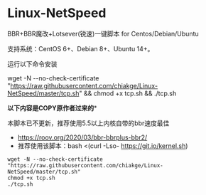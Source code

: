 # Linux-NetSpeed
BBR+BBR魔改+Lotsever(锐速)一键脚本 for Centos/Debian/Ubuntu

支持系统：CentOS 6+、Debian 8+、Ubuntu 14+。

运行以下命令安装

wget -N --no-check-certificate "https://raw.githubusercontent.com/chiakge/Linux-NetSpeed/master/tcp.sh" && chmod +x tcp.sh && ./tcp.sh



**********以下内容是COPY原作者过来的***********

本脚本已不更新，推荐使用5.5以上内核自带的bbr速度最佳
- https://roov.org/2020/03/bbr-bbrplus-bbr2/
- 推荐使用该脚本：bash <(curl -Lso- https://git.io/kernel.sh)
```
wget -N --no-check-certificate "https://raw.githubusercontent.com/chiakge/Linux-NetSpeed/master/tcp.sh"
chmod +x tcp.sh
./tcp.sh
```
